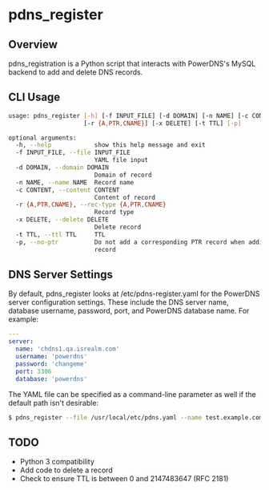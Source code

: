 # pdns_register

## Overview
pdns_registration is a Python script that interacts with PowerDNS's MySQL backend to add and delete DNS records.

## CLI Usage

```bash
usage: pdns_register [-h] [-f INPUT_FILE] [-d DOMAIN] [-n NAME] [-c CONTENT]
                     [-r {A,PTR,CNAME}] [-x DELETE] [-t TTL] [-p]

optional arguments:
  -h, --help            show this help message and exit
  -f INPUT_FILE, --file INPUT_FILE
                        YAML file input
  -d DOMAIN, --domain DOMAIN
                        Domain of record
  -n NAME, --name NAME  Record name
  -c CONTENT, --content CONTENT
                        Content of record
  -r {A,PTR,CNAME}, --rec-type {A,PTR,CNAME}
                        Record type
  -x DELETE, --delete DELETE
                        Delete record
  -t TTL, --ttl TTL     TTL
  -p, --no-ptr          Do not add a corresponding PTR record when adding an A
                        record
```

## DNS Server Settings
By default, pdns_register looks at /etc/pdns-register.yaml for the PowerDNS server configuration settings. These include the DNS server name, database username, password, port, and PowerDNS database name. For example:
```yaml
---
server:
  name: 'chdns1.qa.isrealm.com'
  username: 'powerdns'
  password: 'changeme'
  port: 3306
  database: 'powerdns'
```

The YAML file can be specified as a command-line parameter as well if the default path isn't desirable:
```bash
$ pdns_register --file /usr/local/etc/pdns.yaml --name test.example.com --content 10.2.3.4 --rectype A --domain example.com
```

## TODO
* Python 3 compatibility
* Add code to delete a record
* Check to ensure TTL is between 0 and 2147483647 (RFC 2181)
